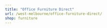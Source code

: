 ```yaml
---
title: "Office Furniture Direct"
url: /west-melbourne/office-furniture-direct/
shop: furniture
---
```

